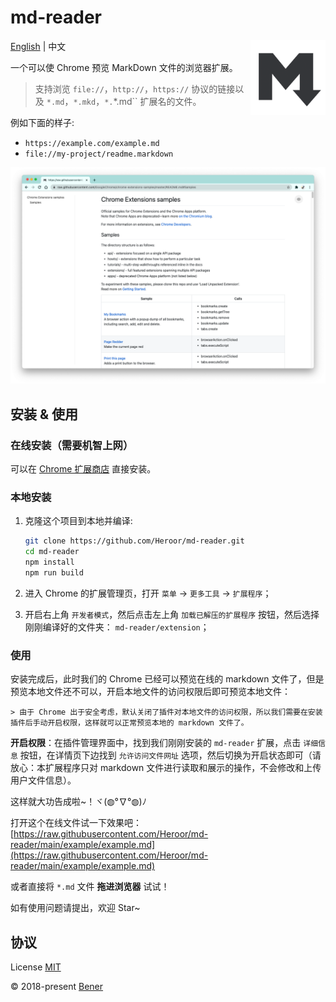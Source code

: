 # md-reader

<img src="./src/images/icon.png" align="right" width="120">

[English](https://github.com/Heroor/md-reader) | 中文

一个可以使 Chrome 预览 MarkDown 文件的浏览器扩展。

> 支持浏览 `file://`，`http://`，`https://` 协议的链接以及 `*.md`，`*.mkd`，`*.`*.md`` 扩展名的文件。

例如下面的样子:

- `https://example.com/example.md`
- `file://my-project/readme.markdown`

![banner](./example/feature-0.png)

## 安装 & 使用

### 在线安装（需要机智上网）

可以在 [Chrome 扩展商店](https://chrome.google.com/webstore/detail/medapdbncneneejhbgcjceippjlfkmkg/publish-accepted) 直接安装。

### 本地安装

1. 克隆这个项目到本地并编译:

    ```bash
    git clone https://github.com/Heroor/md-reader.git
    cd md-reader
    npm install
    npm run build
    ```

2. 进入 Chrome 的扩展管理页，打开 `菜单` -> `更多工具` -> `扩展程序`；

3. 开启右上角 `开发者模式`，然后点击左上角 `加载已解压的扩展程序` 按钮，然后选择刚刚编译好的文件夹： `md-reader/extension`；

### 使用

安装完成后，此时我们的 Chrome 已经可以预览在线的 markdown 文件了，但是预览本地文件还不可以，开启本地文件的访问权限后即可预览本地文件：

    > 由于 Chrome 出于安全考虑，默认关闭了插件对本地文件的访问权限，所以我们需要在安装插件后手动开启权限，这样就可以正常预览本地的 markdown 文件了。

**开启权限**：在插件管理界面中，找到我们刚刚安装的 `md-reader` 扩展，点击 `详细信息` 按钮，在详情页下边找到 `允许访问文件网址` 选项，然后切换为开启状态即可（请放心：本扩展程序只对 markdown 文件进行读取和展示的操作，不会修改和上传用户文件信息）。

这样就大功告成啦~！ヾ(◍°∇°◍)ﾉ

打开这个在线文件试一下效果吧：[https://raw.githubusercontent.com/Heroor/md-reader/main/example/example.md](https://raw.githubusercontent.com/Heroor/md-reader/main/example/example.md)

或者直接将 `*.md` 文件 **拖进浏览器** 试试！

如有使用问题请提出，欢迎 Star~

## 协议

License [MIT](https://github.com/Heroor/md-reader/blob/master/LICENSE)

© 2018-present [Bener](https://github.com/Heroor)
